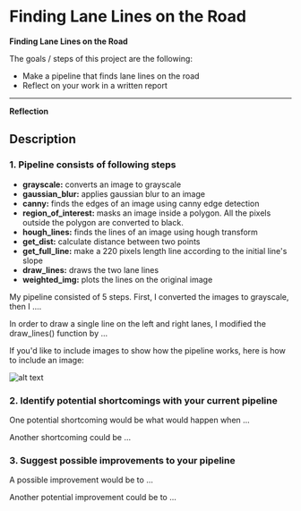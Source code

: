 # **Finding Lane Lines on the Road**

**Finding Lane Lines on the Road**

The goals / steps of this project are the following:
* Make a pipeline that finds lane lines on the road
* Reflect on your work in a written report


[//]: # (Image References)

[image1]: ./examples/grayscale.jpg "Grayscale"

---

**Reflection**

## Description

### 1. Pipeline consists of following steps
- **grayscale:** converts an image to grayscale
- **gaussian_blur:** applies gaussian blur to an image
- **canny:** finds the edges of an image using canny edge detection
- **region_of_interest:** masks an image inside a polygon. All the pixels outside the polygon are converted to black.
- **hough_lines:** finds the lines of an image using hough transform
- **get_dist:** calculate distance between two points
- **get_full_line:** make a 220 pixels length line according to the initial line's slope
- **draw_lines:** draws the two lane lines
- **weighted_img:** plots the lines on the original image

My pipeline consisted of 5 steps. First, I converted the images to grayscale, then I .... 

In order to draw a single line on the left and right lanes, I modified the draw_lines() function by ...

If you'd like to include images to show how the pipeline works, here is how to include an image: 

![alt text][image1]


### 2. Identify potential shortcomings with your current pipeline


One potential shortcoming would be what would happen when ... 

Another shortcoming could be ...


### 3. Suggest possible improvements to your pipeline

A possible improvement would be to ...

Another potential improvement could be to ...
